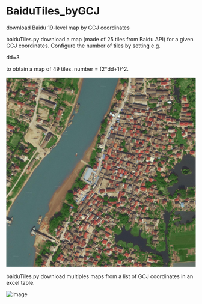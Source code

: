 # BaiduTiles_byGCJ
download Baidu 19-level map by GCJ coordinates

baiduTiles.py download a map (made of 25 tiles from Baidu API) for a given GCJ coordinates. Configure the number of tiles by setting e.g.

dd=3

to obtain a map of 49 tiles. number = (2*dd+1)^2.

![image](final_map18.jpg)

baiduTiles.py download multiples maps from a list of GCJ coordinates in an excel table.

![image](folder.jpg)
